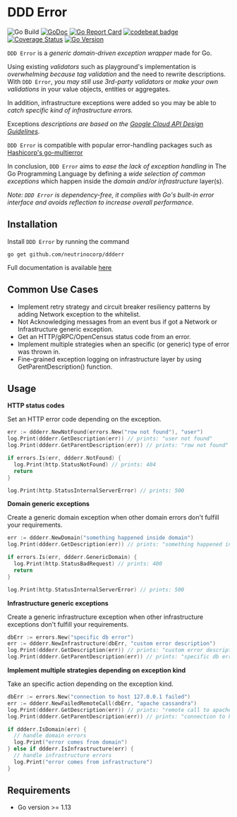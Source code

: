 # DDD Error

![Go Build](https://github.com/neutrinocorp/ddderr/workflows/Go/badge.svg?branch=master)
[![GoDoc](https://pkg.go.dev/badge/github.com/neutrinocorp/ddderr)][godocs]
[![Go Report Card](https://goreportcard.com/badge/github.com/neutrinocorp/ddderr)](https://goreportcard.com/report/github.com/neutrinocorp/ddderr)
[![codebeat badge](https://codebeat.co/badges/22d865b6-c99a-469a-bb85-6b2d6f44a6fe)](https://codebeat.co/projects/github-com-neutrinocorp-ddderr-master)
[![Coverage Status][cov-img]][cov]
[![Go Version](https://img.shields.io/github/go-mod/go-version/neutrinocorp/ddderr?style=flat-square)][goversion]

[actions]: https://github.com/neutrinocorp/ddderr/workflows/Go/badge.svg?branch=master
[godocs]: https://pkg.go.dev/github.com/neutrinocorp/ddderr
[goversion]: https://img.shields.io/github/go-mod/go-version/neutrinocorp/ddderr

`DDD Error` is a _generic domain-driven exception wrapper_ made for Go.

Using existing _validators_ such as playground's implementation is _overwhelming because tag validation_ and the need to rewrite descriptions. 
With `DDD Error`, _you may still use 3rd-party validators_ or _make your own validations_ in your value objects, entities or aggregates.

In addition, infrastructure exceptions were added so you may be able to _catch specific kind of infrastructure errors._

Exceptions _descriptions are based on the [Google Cloud API Design Guidelines](https://cloud.google.com/apis/design/errors)_.

`DDD Error` is compatible with popular error-handling packages such as [Hashicorp's go-multierror](https://github.com/hashicorp/go-multierror)

In conclusion, `DDD Error` aims to _ease the lack of exception handling_ in The Go Programming Language by defining a _wide selection of common exceptions_ 
which happen inside the _domain and/or infrastructure_ layer(s).

_Note: `DDD Error` is dependency-free, it complies with Go's built-in error interface and avoids reflection to increase overall performance._

## Installation
Install `DDD Error` by running the command

    go get github.com/neutrinocorp/ddderr
    
Full documentation is available
[here](https://pkg.go.dev/github.com/neutrinocorp/ddderr)


## Common Use Cases
- Implement retry strategy and circuit breaker resiliency patterns by adding Network exception to the whitelist.
- Not Acknowledging messages from an event bus if got a Network or Infrastructure generic exception.
- Get an HTTP/gRPC/OpenCensus status code from an error.
- Implement multiple strategies when an specific (or generic) type of error was thrown in.
- Fine-grained exception logging on infrastructure layer by using GetParentDescription() function.

## Usage

**HTTP status codes**

Set an HTTP error code depending on the exception.

```go
err := ddderr.NewNotFound(errors.New("row not found"), "user")
log.Print(ddderr.GetDescription(err)) // prints: "user not found"
log.Print(ddderr.GetParentDescription(err)) // prints: "row not found"

if errors.Is(err, ddderr.NotFound) {
  log.Print(http.StatusNotFound) // prints: 404
  return
}

log.Print(http.StatusInternalServerError) // prints: 500
```

**Domain generic exceptions**

Create a generic domain exception when other domain errors don't fulfill your requirements.

```go
err := ddderr.NewDomain("something happened inside domain")
log.Print(ddderr.GetDescription(err)) // prints: "something happened inside domain"

if errors.Is(err, ddderr.GenericDomain) {
  log.Print(http.StatusBadRequest) // prints: 400
  return
}

log.Print(http.StatusInternalServerError) // prints: 500
```

**Infrastructure generic exceptions**

Create a generic infrastructure exception when other infrastructure exceptions don't fulfill your requirements.

```go
dbErr := errors.New("specific db error")
err := ddderr.NewInfrastructure(dbErr, "custom error description")
log.Print(ddderr.GetDescription(err)) // prints: "custom error description"
log.Print(ddderr.GetParentDescription(err)) // prints: "specific db error"
```

**Implement multiple strategies depending on exception kind**

Take an specific action depending on the exception kind.

```go
dbErr := errors.New("connection to host 127.0.0.1 failed")
err := ddderr.NewFailedRemoteCall(dbErr, "apache cassandra")
log.Print(ddderr.GetDescription(err)) // prints: "remote call to apache cassandra has failed"
log.Print(ddderr.GetParentDescription(err)) // prints: "connection to host 127.0.0.1 failed"

if ddderr.IsDomain(err) {
  // handle domain errors
  log.Print("error comes from domain")
} else if ddderr.IsInfrastructure(err) {
  // handle infrastructure errors
  log.Print("error comes from infrastructure")
}
```

## Requirements
- Go version >= 1.13

[cov-img]: https://codecov.io/gh/NeutrinoCorp/ddderr/branch/master/graph/badge.svg
[cov]: https://codecov.io/gh/NeutrinoCorp/ddderr
